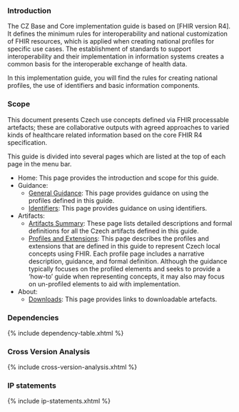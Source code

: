 ### Introduction
The CZ Base and Core implementation guide is based on [FHIR version R4]. It defines the minimum rules for interoperability and national customization of FHIR resources, which is applied when creating national profiles for specific use cases. The establishment of standards to support interoperability and their implementation in information systems creates a common basis for the interoperable exchange of health data.

In this implementation guide, you will find the rules for creating national profiles, the use of identifiers and basic information components.

### Scope
This document presents Czech use concepts defined via FHIR processable artefacts; these are collaborative outputs with agreed approaches to varied kinds of healthcare related information based on the core FHIR R4 specification.

This guide is divided into several pages which are listed at the top of each page in the menu bar.

- Home: This page provides the introduction and scope for this guide.
- Guidance:
  - [General Guidance](general-guidance.html): This page provides guidance on using the profiles defined in this guide.
  - [Identifiers](identifiers.html): This page provides guidance on using identifiers.
- Artifacts:
  - [Artifacts Summary](artifacts.html): These page lists detailed descriptions and formal definitions for all the Czech artifacts defined in this guide.
  - [Profiles and Extensions](profiles-and-extensions.html): This page describes the profiles and extensions that are defined in this guide to represent Czech local concepts using FHIR. Each profile page includes a narrative description, guidance, and formal definition. Although the guidance typically focuses on the profiled elements and seeks to provide a ‘how-to’ guide when representing concepts, it may also may focus on un-profiled elements to aid with implementation.
- About:
  - [Downloads](downloads.html): This page provides links to downloadable artefacts.

### Dependencies

{% include dependency-table.xhtml %}

### Cross Version Analysis

{% include cross-version-analysis.xhtml %}

### IP statements

{% include ip-statements.xhtml %}

